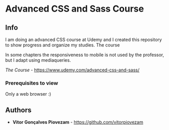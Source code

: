 # Advanced CSS and Sass Course

## Info

I am doing an advanced CSS course at Udemy and I created this repository to show progress and organize my studies.
The course 


In some chapters the responsiveness to mobile is not used by the professor, but I adapt using mediaqueries.

*The Course* - https://www.udemy.com/advanced-css-and-sass/

### Prerequisites to view

Only a web browser :)

## Authors

* **Vitor Gonçalves Piovezam** - https://github.com/vitorpiovezam



